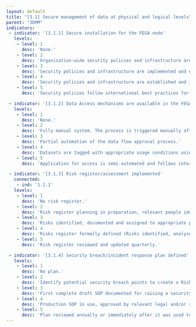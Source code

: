 ```yaml
---
layout: default
title: "[3.1] Secure management of data at physical and logical levels"
parent: "3DMM"
indicators:
 - indicator: '[3.1.1] Secure installation for the FEGA node'
   levels:
    - level: 1
      desc: 'None.'
    - level: 2
      desc: 'Organisation-wide security policies and infrastructure are defined.'
    - level: 3  
      desc: 'Security policies and infrastructure are implemented and enforced following organisation-wide guidelines.'
    - level: 4
      desc: 'Security policies and infrastructure are established and implemented under the appropriate jurisdictional level, e.g. nationally.'
    - level: 5
      desc: 'Security policies follow international best practices for data security and are regularly reviewed based on changes in technological, regulatory and ethical considerations.'

 - indicator: '[3.1.2] Data Access mechanisms are available in the FEGA node following Data Access Committee approval'
   levels:
    - level: 1
      desc: 'None.'
    - level: 2
      desc: 'Fully manual system. The process is triggered manually after approval is granted.'
    - level: 3  
      desc: 'Partial automation of the data flow approval process.'
    - level: 4
      desc: 'Datasets are tagged with appropriate usage conditions using, for instance, GA4GH DUO. This would partially guide DAC approvals, accelerating the data access process.'
    - level: 5
      desc: 'Application for access is semi-automated and follows international standards. Process is periodically reviewed to ensure time efficient access.'

 - indicator: '[3.1.3] Risk register/assessment implemented'
   connected:
    - ind: '1.1.1'
   levels:
    - level: 1
      desc: 'No risk register.'
    - level: 2
      desc: 'Risk register planning in preparation, relevant people identified as responsible for RR at node.'
    - level: 3  
      desc: 'Risks identified, documented and assigned to appropriate personnel for review.'
    - level: 4
      desc: 'Risks register formally defined (Risks identified, analysed, prioritised and treated/mitigated).'
    - level: 5
      desc: 'Risk register reviewed and updated quarterly.'

 - indicator: '[3.1.4] Security breach/incident response plan defined'
   levels:
    - level: 1
      desc: 'No plan.'
    - level: 2
      desc: 'Identify potential security breach points to create a Risk register. Take into consideration relations to other FEGA nodes, CEGA, key contacts, and institutional/organisational policies.'
    - level: 3  
      desc: 'First complete draft SOP documented for raising a security alarm. Have contacts for steps of SOP and proposal for audit report. SOP is accessible to all team members.'
    - level: 4
      desc: 'Production SOP in use, approved by relevant legal and/or security personnel.'
    - level: 5
      desc: 'Plan reviewed annually or immediately after it was used to identify areas of improvement. Have trained all personnel in the process. Done dry runs through SOP to identify areas of improvement.'
---
```

